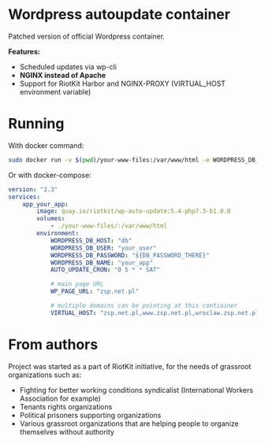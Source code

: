 Wordpress autoupdate container
==============================

Patched version of official Wordpress container.

**Features:**
- Scheduled updates via wp-cli
- **NGINX instead of Apache**
- Support for RiotKit Harbor and NGINX-PROXY (VIRTUAL_HOST environment variable)

Running
=======

With docker command:

```bash
sudo docker run -v $(pwd)/your-www-files:/var/www/html -e WORDPRESS_DB_HOST=... -e WORDPRESS_DB_USER=... -e WORDPRESS_DB_PASSWORD=... -e WORDPRESS_DB_NAME=... -p 80:80 wolnosciowiec/wp-auto-update
```

Or with docker-compose:

```yaml
version: "2.3"
services:
    app_your_app:
        image: quay.io/riotkit/wp-auto-update:5.4-php7.3-b1.0.0
        volumes:
            - ./your-www-files/:/var/www/html
        environment:
            WORDPRESS_DB_HOST: "db"
            WORDPRESS_DB_USER: "your_user"
            WORDPRESS_DB_PASSWORD: "${DB_PASSWORD_THERE}"
            WORDPRESS_DB_NAME: "your_app"
            AUTO_UPDATE_CRON: "0 5 * * SAT"

            # main page URL
            WP_PAGE_URL: "zsp.net.pl"

            # multiple domains can be pointing at this contiainer
            VIRTUAL_HOST: "zsp.net.pl,www.zsp.net.pl,wroclaw.zsp.net.pl,wwww.wroclaw.zsp.net.pl"

```

From authors
============

Project was started as a part of RiotKit initiative, for the needs of grassroot organizations such as:

- Fighting for better working conditions syndicalist (International Workers Association for example)
- Tenants rights organizations
- Political prisoners supporting organizations
- Various grassroot organizations that are helping people to organize themselves without authority
